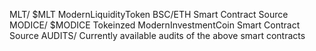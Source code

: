 MLT/ $MLT ModernLiquidityToken BSC/ETH Smart Contract Source
MODICE/ $MODICE Tokeinzed ModernInvestmentCoin Smart Contract Source
AUDITS/ Currently available audits of the above smart contracts